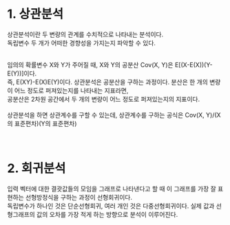 <h1><b>1. 상관분석 </b><br></h1>
상관분석이란 두 변량의 관계를 수치적으로 나타내는 분석이다.<br>
독립변수 두 개가 어떠한 경향성을 가지는지 파악할 수 있다. <br><br>

임의의 확률변수 X와 Y가 주어질 때, X와 Y의 공분산 Cov(X, Y)은 E[(X-E(X))(Y-E(Y))]이다.<br>
즉, E(XY)-E(X)E(Y)이다. 상관분석은 공분산을 구하는 과정이다. 분산은 한 개의 변량이 어느 정도로 퍼져있는지를 나타내는 지표라면,<br>
공분산은 2차원 공간에서 두 개의 변량이 어느 정도로 퍼져있는지의 지표이다. <br>
<br>
상관분석을 하면 상관계수를 구할 수 있는데, 상관계수를 구하는 공식은 Cov(X, Y)/(X의 표준편차)(Y의 표준편차)
<br><br><br>
<h1><b>2. 회귀분석 </b><br></h1>
입력 벡터에 대한 결괏값들의 모임을 그래프로 나타낸다고 할 때 이 그래프를 가장 잘 표현하는 선형방정식을 구하는 과정이 선형회귀이다. <br>
독립변수가 하나인 것은 단순선형회귀, 여러 개인 것은 다중선형회귀이다. 실제 값과 선형그래프의 값의 오차를 가장 적게 하는 방향으로 분석이 이루어진다. <br>
